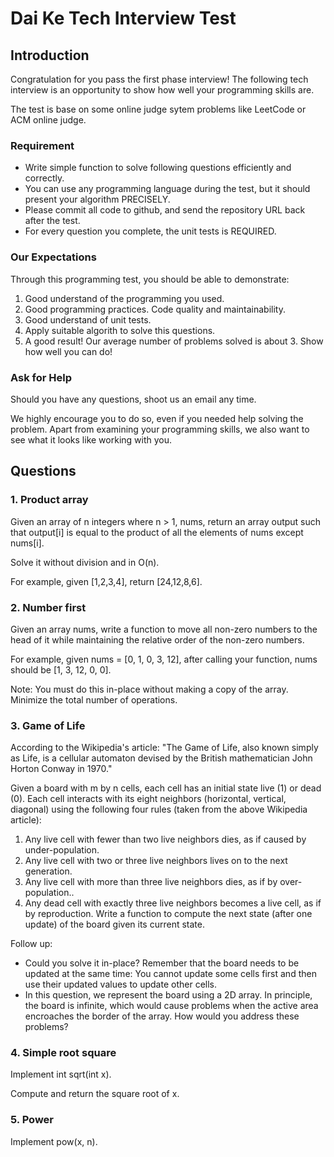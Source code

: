 # Dai Ke Tech Interview Test

## Introduction

Congratulation for you pass the first phase interview! The following tech interview is an opportunity to show how well your programming skills are.

The test is base on some online judge sytem problems like LeetCode or ACM online judge.

### Requirement

* Write simple function to solve following questions efficiently and correctly.
* You can use any programming language during the test, but it should present your algorithm PRECISELY.
* Please commit all code to github, and send the repository URL back after the test.
* For every question you complete, the unit tests is REQUIRED.

### Our Expectations

Through this programming test, you should be able to demonstrate:

1. Good understand of the programming you used.
2. Good programming practices. Code quality and maintainability.
3. Good understand of unit tests.
2. Apply suitable algorith to solve this questions.
3. A good result! Our average number of problems solved is about 3. Show how well you can do!

### Ask for Help

Should you have any questions, shoot us an email any time.

We highly encourage you to do so, even if you needed help solving the problem. Apart from examining your programming skills, we also want to see what it looks like working with you.

## Questions

### 1. Product array

Given an array of n integers where n > 1, nums, return an array output such that output[i] is equal to the product of all the elements of nums except nums[i].

Solve it without division and in O(n).

For example, given [1,2,3,4], return [24,12,8,6].

### 2. Number first

Given an array nums, write a function to move all non-zero numbers to the head of it while maintaining the relative order of the non-zero numbers.

For example, given nums = [0, 1, 0, 3, 12], after calling your function, nums should be [1, 3, 12, 0, 0].

Note:
You must do this in-place without making a copy of the array.
Minimize the total number of operations.

### 3. Game of Life

According to the Wikipedia's article: "The Game of Life, also known simply as Life, is a cellular automaton devised by the British mathematician John Horton Conway in 1970."

Given a board with m by n cells, each cell has an initial state live (1) or dead (0). Each cell interacts with its eight neighbors (horizontal, vertical, diagonal) using the following four rules (taken from the above Wikipedia article):

1. Any live cell with fewer than two live neighbors dies, as if caused by under-population.
2. Any live cell with two or three live neighbors lives on to the next generation.
3. Any live cell with more than three live neighbors dies, as if by over-population..
4. Any dead cell with exactly three live neighbors becomes a live cell, as if by reproduction.
Write a function to compute the next state (after one update) of the board given its current state.

Follow up: 

- Could you solve it in-place? Remember that the board needs to be updated at the same time: You cannot update some cells first and then use their updated values to update other cells.
- In this question, we represent the board using a 2D array. In principle, the board is infinite, which would cause problems when the active area encroaches the border of the array. How would you address these problems?

### 4. Simple root square

Implement int sqrt(int x).

Compute and return the square root of x.

### 5. Power

Implement pow(x, n).
